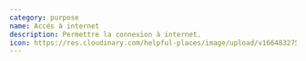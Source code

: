 ```yaml
---
category: purpose
name: Accés à internet
description: Permettre la connexion à internet.
icon: https://res.cloudinary.com/helpful-places/image/upload/v1664832758/dtpr-icons/purpose/connectivity_gzir9v.svg
---
```

